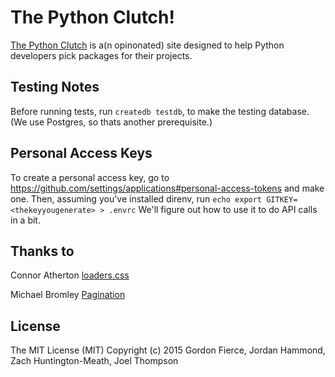 # The Python Clutch!
[The Python Clutch](pythonclutch.com) is a(n opinonated) site designed to help Python developers pick packages for their projects.

## Testing Notes
Before running tests, run ```createdb testdb```, to make the testing database. (We use Postgres, so thats another prerequisite.)

## Personal Access Keys
To create a personal access key, go to https://github.com/settings/applications#personal-access-tokens and make one.
Then, assuming you've installed direnv, run ```echo export GITKEY=<thekeyyougenerate> > .envrc```
We'll figure out how to use it to do API calls in a bit.

## Thanks to

Connor Atherton [loaders.css](https://github.com/ConnorAtherton/loaders.css)

Michael Bromley [Pagination](https://github.com/michaelbromley/angularUtils/tree/master/src/directives/pagination)

## License
The MIT License (MIT)
Copyright (c) 2015 Gordon Fierce, Jordan Hammond, Zach Huntington-Meath, Joel Thompson
